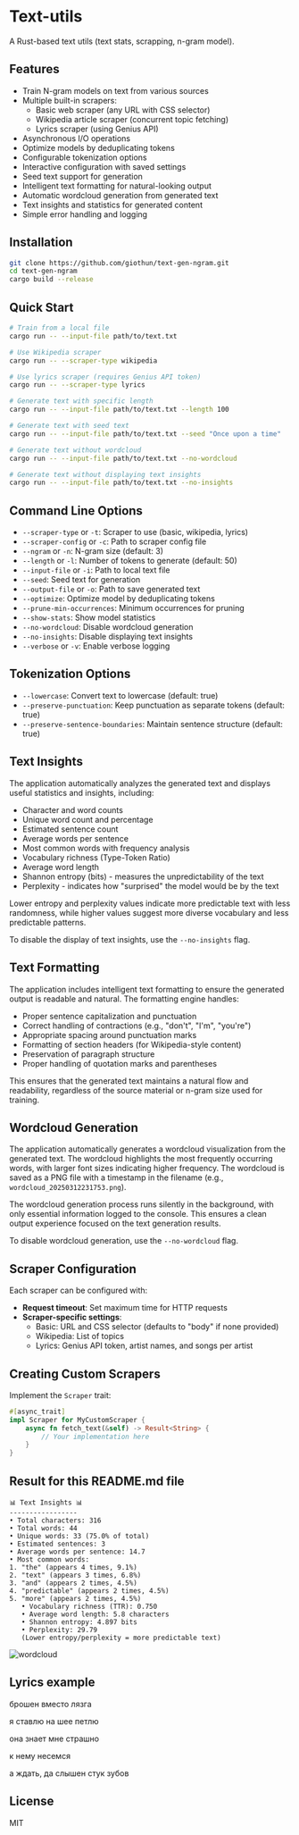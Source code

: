 # Text-utils

A Rust-based text utils (text stats, scrapping, n-gram model).

## Features

- Train N-gram models on text from various sources
- Multiple built-in scrapers:
    - Basic web scraper (any URL with CSS selector)
    - Wikipedia article scraper (concurrent topic fetching)
    - Lyrics scraper (using Genius API)
- Asynchronous I/O operations
- Optimize models by deduplicating tokens
- Configurable tokenization options
- Interactive configuration with saved settings
- Seed text support for generation
- Intelligent text formatting for natural-looking output
- Automatic wordcloud generation from generated text
- Text insights and statistics for generated content
- Simple error handling and logging

## Installation

```bash
git clone https://github.com/giothun/text-gen-ngram.git
cd text-gen-ngram
cargo build --release
```

## Quick Start

```bash
# Train from a local file
cargo run -- --input-file path/to/text.txt

# Use Wikipedia scraper
cargo run -- --scraper-type wikipedia

# Use lyrics scraper (requires Genius API token)
cargo run -- --scraper-type lyrics

# Generate text with specific length
cargo run -- --input-file path/to/text.txt --length 100

# Generate text with seed text
cargo run -- --input-file path/to/text.txt --seed "Once upon a time"

# Generate text without wordcloud
cargo run -- --input-file path/to/text.txt --no-wordcloud

# Generate text without displaying text insights
cargo run -- --input-file path/to/text.txt --no-insights
```

## Command Line Options

- `--scraper-type` or `-t`: Scraper to use (basic, wikipedia, lyrics)
- `--scraper-config` or `-c`: Path to scraper config file
- `--ngram` or `-n`: N-gram size (default: 3)
- `--length` or `-l`: Number of tokens to generate (default: 50)
- `--input-file` or `-i`: Path to local text file
- `--seed`: Seed text for generation
- `--output-file` or `-o`: Path to save generated text
- `--optimize`: Optimize model by deduplicating tokens
- `--prune-min-occurrences`: Minimum occurrences for pruning
- `--show-stats`: Show model statistics
- `--no-wordcloud`: Disable wordcloud generation
- `--no-insights`: Disable displaying text insights
- `--verbose` or `-v`: Enable verbose logging

## Tokenization Options

- `--lowercase`: Convert text to lowercase (default: true)
- `--preserve-punctuation`: Keep punctuation as separate tokens (default: true)
- `--preserve-sentence-boundaries`: Maintain sentence structure (default: true)

## Text Insights

The application automatically analyzes the generated text and displays useful statistics and insights, including:

- Character and word counts
- Unique word count and percentage
- Estimated sentence count
- Average words per sentence
- Most common words with frequency analysis
- Vocabulary richness (Type-Token Ratio)
- Average word length
- Shannon entropy (bits) - measures the unpredictability of the text
- Perplexity - indicates how "surprised" the model would be by the text

Lower entropy and perplexity values indicate more predictable text with less randomness, while higher values suggest
more diverse vocabulary and less predictable patterns.

To disable the display of text insights, use the `--no-insights` flag.

## Text Formatting

The application includes intelligent text formatting to ensure the generated output is readable and natural. The
formatting engine handles:

- Proper sentence capitalization and punctuation
- Correct handling of contractions (e.g., "don't", "I'm", "you're")
- Appropriate spacing around punctuation marks
- Formatting of section headers (for Wikipedia-style content)
- Preservation of paragraph structure
- Proper handling of quotation marks and parentheses

This ensures that the generated text maintains a natural flow and readability, regardless of the source material or
n-gram size used for training.

## Wordcloud Generation

The application automatically generates a wordcloud visualization from the generated text. The wordcloud highlights the
most frequently occurring words, with larger font sizes indicating higher frequency. The wordcloud is saved as a PNG
file with a timestamp in the filename (e.g., `wordcloud_20250312231753.png`).

The wordcloud generation process runs silently in the background, with only essential information logged to the console.
This ensures a clean output experience focused on the text generation results.

To disable wordcloud generation, use the `--no-wordcloud` flag.

## Scraper Configuration

Each scraper can be configured with:

- **Request timeout**: Set maximum time for HTTP requests
- **Scraper-specific settings**:
    - Basic: URL and CSS selector (defaults to "body" if none provided)
    - Wikipedia: List of topics
    - Lyrics: Genius API token, artist names, and songs per artist

## Creating Custom Scrapers

Implement the `Scraper` trait:

```rust
#[async_trait]
impl Scraper for MyCustomScraper {
    async fn fetch_text(&self) -> Result<String> {
        // Your implementation here
    }
}
```

## Result for this README.md file
```
📊 Text Insights 📊
-----------------
• Total characters: 316
• Total words: 44
• Unique words: 33 (75.0% of total)
• Estimated sentences: 3
• Average words per sentence: 14.7
• Most common words:
1. "the" (appears 4 times, 9.1%)
2. "text" (appears 3 times, 6.8%)
3. "and" (appears 2 times, 4.5%)
4. "predictable" (appears 2 times, 4.5%)
5. "more" (appears 2 times, 4.5%)
   • Vocabulary richness (TTR): 0.750
   • Average word length: 5.8 characters
   • Shannon entropy: 4.897 bits
   • Perplexity: 29.79
   (Lower entropy/perplexity = more predictable text)
```
![wordcloud](wordcloud_20250313010202.png)

## Lyrics example

брошен вместо лязга

я ставлю на шее петлю

она знает мне страшно

к нему несемся

а ждать, да слышен стук зубов

## License

MIT
